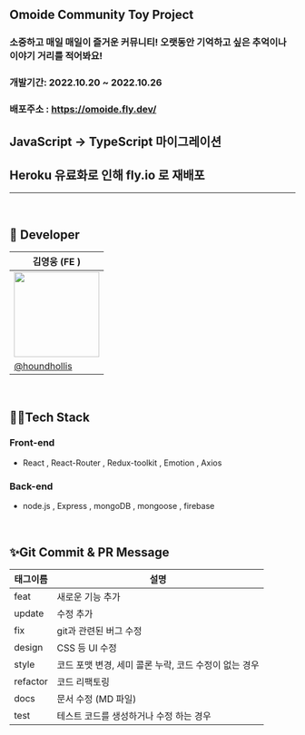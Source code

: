 ## Omoide Community Toy Project

### 소중하고 매일 매일이 즐거운 커뮤니티! 오랫동안 기억하고 싶은 추억이나 이야기 거리를 적어봐요!


### 개발기간: 2022.10.20 ~ 2022.10.26

### 배포주소 : https://omoide.fly.dev/
## JavaScript → TypeScript 마이그레이션
## Heroku 유료화로 인해 fly.io 로 재배포 

--- 

<br>

## 👨‍ Developer
|김영웅 (FE      )|
|----------------|
|<img src='https://user-images.githubusercontent.com/103996469/192595845-36d99b8c-ec46-41ff-98f7-aef452181093.png' width='150'/>|                  
|[@houndhollis](https://github.com/houndhollis) |


<br>

## 👩‍💻Tech Stack

### **Front-end**

- React , React-Router , Redux-toolkit , Emotion , Axios 

### **Back-end**

- node.js , Express , mongoDB , mongoose , firebase 

<br>


## ✨Git Commit & PR Message

| 태그이름 | 설명                                                  |
| -------- | ----------------------------------------------------- |
| feat     | 새로운 기능 추가                                      |
| update     | 수정 추가                                      |
| fix      | git과 관련된 버그 수정                                             |
| design   | CSS 등 UI 수정                                 |
| style    | 코드 포맷 변경, 세미 콜론 누락, 코드 수정이 없는 경우 |
| refactor | 코드 리팩토링                                         |
| docs     | 문서 수정 (MD 파일)                                   |
| test     | 테스트 코드를 생성하거나 수정 하는 경우               |

